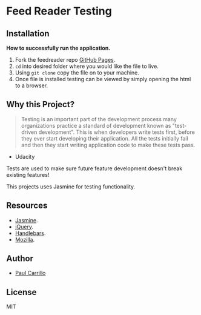 # Feed Reader Testing

## Installation

**How to successfully run the application.**

1. Fork the feedreader repo [GitHub Pages](https://help.github.com/articles/fork-a-repo/).
2. `cd` into desired folder where you would like the file to live.
3. Using `git clone` copy the file on to your machine.
4. Once file is installed testing can be viewed by simply opening the html to a browser.


## Why this Project?

>Testing is an important part of the development process many organizations practice a standard of development known as "test-driven development". This is when developers write tests first, before they ever start developing their application. All the tests initially fail and then they start writing application code to make these tests pass.

- Udacity

Tests are used to make sure future feature development doesn't break existing features!

This projects uses Jasmine for testing functionality.


## Resources

* [Jasmine](https://jasmine.github.io/pages/getting_started.html).
* [jQuery](https://learn.jquery.com/using-jquery-core/document-ready/).
* [Handlebars](https://handlebarsjs.com/).
* [Mozilla](https://developer.mozilla.org/en-US/).


## Author

* [Paul Carrillo](https://www.linkedin.com/in/paul-carrillo/)

## License

MIT
